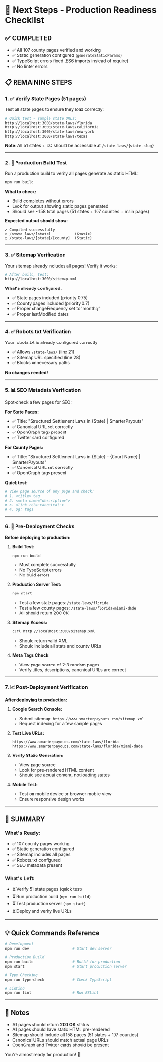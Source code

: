 # 🚀 Next Steps - Production Readiness Checklist

## ✅ COMPLETED
- ✅ All 107 county pages verified and working
- ✅ Static generation configured (`generateStaticParams`)
- ✅ TypeScript errors fixed (ES6 imports instead of require)
- ✅ No linter errors

## 📋 REMAINING STEPS

### 1. ✅ Verify State Pages (51 pages)
Test all state pages to ensure they load correctly:
```bash
# Quick test - sample state URLs:
http://localhost:3000/state-laws/florida
http://localhost:3000/state-laws/california
http://localhost:3000/state-laws/new-york
http://localhost:3000/state-laws/texas
```

**Note**: All 51 states + DC should be accessible at `/state-laws/{state-slug}`

---

### 2. 🔧 Production Build Test
Run a production build to verify all pages generate as static HTML:

```bash
npm run build
```

**What to check:**
- Build completes without errors
- Look for output showing static pages generated
- Should see ~158 total pages (51 states + 107 counties + main pages)

**Expected output should show:**
```
✓ Compiled successfully
○ /state-laws/[state]           (Static)
○ /state-laws/[state]/[county]  (Static)
```

---

### 3. ✅ Sitemap Verification
Your sitemap already includes all pages! Verify it works:

```bash
# After build, test:
http://localhost:3000/sitemap.xml
```

**What's already configured:**
- ✅ State pages included (priority 0.75)
- ✅ County pages included (priority 0.7)
- ✅ Proper changeFrequency set to 'monthly'
- ✅ Proper lastModified dates

---

### 4. ✅ Robots.txt Verification
Your robots.txt is already configured correctly:

- ✅ Allows `/state-laws/` (line 21)
- ✅ Sitemap URL specified (line 28)
- ✅ Blocks unnecessary paths

**No changes needed!**

---

### 5. 📊 SEO Metadata Verification
Spot-check a few pages for SEO:

**For State Pages:**
- ✅ Title: "Structured Settlement Laws in {State} | SmarterPayouts"
- ✅ Canonical URL set correctly
- ✅ OpenGraph tags present
- ✅ Twitter card configured

**For County Pages:**
- ✅ Title: "Structured Settlement Laws in {State} - {Court Name} | SmarterPayouts"
- ✅ Canonical URL set correctly
- ✅ OpenGraph tags present

**Quick test:**
```bash
# View page source of any page and check:
# 1. <title> tag
# 2. <meta name="description">
# 3. <link rel="canonical">
# 4. og: tags
```

---

### 6. 🚀 Pre-Deployment Checks

**Before deploying to production:**

1. **Build Test:**
   ```bash
   npm run build
   ```
   - Must complete successfully
   - No TypeScript errors
   - No build errors

2. **Production Server Test:**
   ```bash
   npm start
   ```
   - Test a few state pages: `/state-laws/florida`
   - Test a few county pages: `/state-laws/florida/miami-dade`
   - All should return 200 OK

3. **Sitemap Access:**
   ```bash
   curl http://localhost:3000/sitemap.xml
   ```
   - Should return valid XML
   - Should include all state and county URLs

4. **Meta Tags Check:**
   - View page source of 2-3 random pages
   - Verify titles, descriptions, canonical URLs are correct

---

### 7. 📈 Post-Deployment Verification

**After deploying to production:**

1. **Google Search Console:**
   - Submit sitemap: `https://www.smarterpayouts.com/sitemap.xml`
   - Request indexing for a few sample pages

2. **Test Live URLs:**
   ```
   https://www.smarterpayouts.com/state-laws/florida
   https://www.smarterpayouts.com/state-laws/florida/miami-dade
   ```

3. **Verify Static Generation:**
   - View page source
   - Look for pre-rendered HTML content
   - Should see actual content, not loading states

4. **Mobile Test:**
   - Test on mobile device or browser mobile view
   - Ensure responsive design works

---

## 🎯 SUMMARY

### What's Ready:
- ✅ 107 county pages working
- ✅ Static generation configured
- ✅ Sitemap includes all pages
- ✅ Robots.txt configured
- ✅ SEO metadata present

### What's Left:
- ⏳ Verify 51 state pages (quick test)
- ⏳ Run production build (`npm run build`)
- ⏳ Test production server (`npm start`)
- ⏳ Deploy and verify live URLs

---

## 💡 Quick Commands Reference

```bash
# Development
npm run dev                    # Start dev server

# Production Build
npm run build                  # Build for production
npm start                      # Start production server

# Type Checking
npm run type-check             # Check TypeScript

# Linting
npm run lint                   # Run ESLint
```

---

## 📝 Notes

- All pages should return **200 OK** status
- All pages should have static HTML pre-rendered
- Sitemap should include all 158 pages (51 states + 107 counties)
- Canonical URLs should match actual page URLs
- OpenGraph and Twitter cards should be present

You're almost ready for production! 🎉

